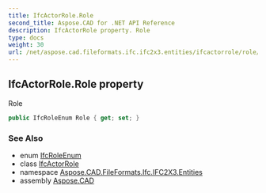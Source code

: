 ```yaml
---
title: IfcActorRole.Role
second_title: Aspose.CAD for .NET API Reference
description: IfcActorRole property. Role
type: docs
weight: 30
url: /net/aspose.cad.fileformats.ifc.ifc2x3.entities/ifcactorrole/role/
---
```

## IfcActorRole.Role property

Role

```csharp
public IfcRoleEnum Role { get; set; }
```

### See Also

* enum [IfcRoleEnum](../../../aspose.cad.fileformats.ifc.ifc2x3.types/ifcroleenum/)
* class [IfcActorRole](../)
* namespace [Aspose.CAD.FileFormats.Ifc.IFC2X3.Entities](../../ifcactorrole/)
* assembly [Aspose.CAD](../../../)



